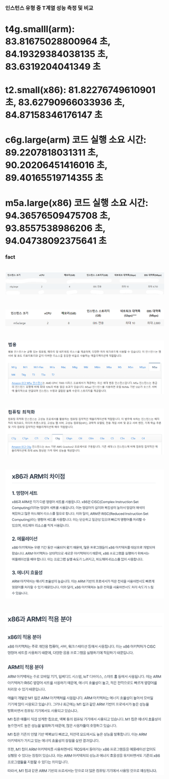 ### 인스턴스 유형 중 T계열 성능 측정 및 비교
# t4g.smalll(arm): 83.81675028800964 초, 84.19329384038135 초, 83.6319204041349 초
# t2.small(x86):  81.82276749610901 초,  83.62790966033936 초, 84.87158346176147 초
###
# c6g.large(arm) 코드 실행 소요 시간: 89.2207818031311 초, 90.20206451416016 초,  89.40165519714355 초
# m5a.large(x86) 코드 실행 소요 시간: 94.36576509475708 초, 93.8557538986206 초, 94.04738092375641 초
### fact
# ![](./1.png)
# ![](./2.png)
# ![](./3.png)
# ![](./4.png)
# ![](./5.png)
# ![](./6.png)

